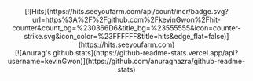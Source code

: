 <!-- Hit -->
<div align=center>
 [![Hits](https://hits.seeyoufarm.com/api/count/incr/badge.svg?url=https%3A%2F%2Fgithub.com%2FkevinGwon%2Fhit-counter&count_bg=%230366D6&title_bg=%23555555&icon=counter-strike.svg&icon_color=%23FFFFFF&title=hits&edge_flat=false)](https://hits.seeyoufarm.com)
 </div
 
 <!-- Stats -->
<div align=center>
  [![Anurag's github stats](https://github-readme-stats.vercel.app/api?username=kevinGwon)](https://github.com/anuraghazra/github-readme-stats)
</div>

<!--
**kevinGwon/kevinGwon** is a ✨ _special_ ✨ repository because its `README.md` (this file) appears on your GitHub profile.

Here are some ideas to get you started:

- 🔭 I’m currently working on ...
- 🌱 I’m currently learning ...
- 👯 I’m looking to collaborate on ...
- 🤔 I’m looking for help with ...
- 💬 Ask me about ...
- 📫 How to reach me: ...
- 😄 Pronouns: ...
- ⚡ Fun fact: ...
-->
